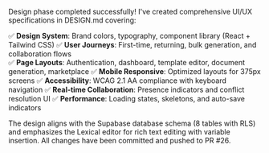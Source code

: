 Design phase completed successfully! I've created comprehensive UI/UX specifications in DESIGN.md covering:

✅ **Design System**: Brand colors, typography, component library (React + Tailwind CSS)
✅ **User Journeys**: First-time, returning, bulk generation, and collaboration flows  
✅ **Page Layouts**: Authentication, dashboard, template editor, document generation, marketplace
✅ **Mobile Responsive**: Optimized layouts for 375px screens
✅ **Accessibility**: WCAG 2.1 AA compliance with keyboard navigation
✅ **Real-time Collaboration**: Presence indicators and conflict resolution UI
✅ **Performance**: Loading states, skeletons, and auto-save indicators

The design aligns with the Supabase database schema (8 tables with RLS) and emphasizes the Lexical editor for rich text editing with variable insertion. All changes have been committed and pushed to PR #26.
